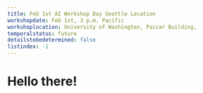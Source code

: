 ```yaml
---
title: Feb 1st AI Workshop Day Seattle Location
workshopdate: Feb 1st, 3 p.m. Pacific
workshoplocation: University of Washington, Paccar Building, 
temporalstatus: future
detailstobedetermined: false
listindex: -1
---
```


# Hello there!
